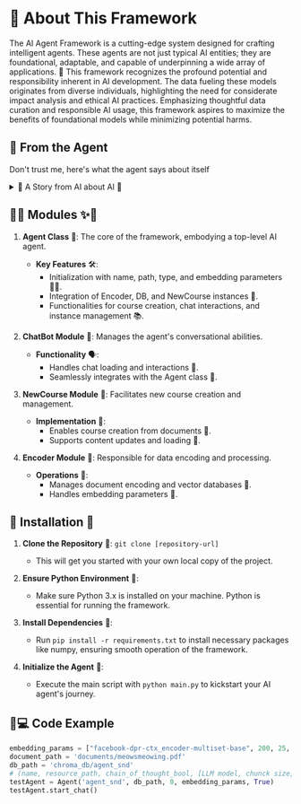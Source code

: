 # 🦄 About This Framework 

The AI Agent Framework is a cutting-edge system designed for crafting intelligent agents. These agents are not just typical AI entities; they are foundational, adaptable, and capable of underpinning a wide array of applications. 🌟 This framework recognizes the profound potential and responsibility inherent in AI development. The data fueling these models originates from diverse individuals, highlighting the need for considerate impact analysis and ethical AI practices. Emphasizing thoughtful data curation and responsible AI usage, this framework aspires to maximize the benefits of foundational models while minimizing potential harms.

## 🚀 From the Agent

Don't trust me, here's what the agent says about itself

<details>
  <summary> 👾 A Story from AI about AI 👾</summary>
  
  Once upon a time, in a world not too different from our own, there existed a revolutionary technology known as foundational models. These models were not ordinary AI systems; they were powerful, adaptable, and capable of serving as the basis for a wide range of tasks. They were like the foundation of a building, providing stability, safety, and security for the applications built upon them.
  
In this world, foundational models had become a crucial part of our daily lives. Companies like Google, with its vast user base, relied on these models to power their search engines. With each passing day, the impact of foundational models on society grew more profound.

However, as with any powerful tool, the deployment of foundational models came with both opportunities and risks. The creators of these models recognized that the responsibility lay not only in building them, but also in their careful curation and adaptation. They understood that the ultimate source of data for training foundational models was people, and it was crucial to consider the potential benefits and harms that could befall them.

Thoughtful data curation became an integral part of the responsible development of AI systems. The creators realized that the quality and nature of the foundation on which these models stood had to be understood and characterized. After all, poorly-constructed foundations could lead to disastrous consequences, while well-executed foundations could serve as a reliable bedrock for future applications.

As the next five years unfolded, the integration of foundational models into real-world deployments reached new heights. The impact on people became even more far-reaching. These models were no longer limited to language tasks; their scope expanded to encompass a multitude of applications. They became the backbone of various AI systems, shaping the way we interacted with technology on a daily basis.

However, the true nature of these foundational models remained a mystery. Researchers, foundation model providers, application developers, policymakers, and society at large grappled with the question of trustworthiness. It became a critical problem to address, as the consequences of relying on faulty foundations could have severe implications for individuals and communities.

In this evolving landscape, humans played a crucial role. They were not only the providers of data but also the recipients of the benefits and harms that emerged from the deployment of foundational models. It was their responsibility to ensure that these models were used ethically and responsibly.

As the story unfolds, it is up to the collective efforts of researchers, providers, developers, policymakers, and society to navigate the opportunities and risks presented by foundational models. With careful consideration, they can harness the power of these models to create a future where the benefits are maximized, and the harms are minimized. The next five years will be crucial in shaping the societal impact of foundational models and determining the path forward for this emerging paradigm.
</details>

## 🌈✨ Modules ✨🌈


1. **Agent Class** 🌟: The core of the framework, embodying a top-level AI agent.
   - **Key Features** 🛠️:
     - Initialization with name, path, type, and embedding parameters 🏳️‍⚧️.
     - Integration of Encoder, DB, and NewCourse instances 🧩.
     - Functionalities for course creation, chat interactions, and instance management 📚.

2. **ChatBot Module** 💬: Manages the agent's conversational abilities.
   - **Functionality** 🗣️:
     - Handles chat loading and interactions 🔄.
     - Seamlessly integrates with the Agent class 🤝.

3. **NewCourse Module** 📖: Facilitates new course creation and management.
   - **Implementation** 🔧:
     - Enables course creation from documents 📄.
     - Supports content updates and loading 🔄.

4. **Encoder Module** 🔐: Responsible for data encoding and processing.
   - **Operations** 🧠:
     - Manages document encoding and vector databases 💾.
     - Handles embedding parameters 🧬.


## 🌈 Installation 🦋

1. **Clone the Repository** 🌠:
   `git clone [repository-url]`
   - This will get you started with your own local copy of the project.

2. **Ensure Python Environment** 🐍:
   - Make sure Python 3.x is installed on your machine. Python is essential for running the framework.

3. **Install Dependencies** 🧬:
   - Run `pip install -r requirements.txt` to install necessary packages like numpy, ensuring smooth operation of the framework.

4. **Initialize the Agent** 🤖:
   - Execute the main script with `python main.py` to kickstart your AI agent's journey.


## 🌈💻 Code Example

```python
embedding_params = ["facebook-dpr-ctx_encoder-multiset-base", 200, 25, 0.7]
document_path = 'documents/meowsmeowing.pdf'
db_path = 'chroma_db/agent_snd'
# (name, resource_path, chain_of_thought_bool, [LLM model, chunck size, overlap, creativity], new_course_bool)
testAgent = Agent('agent_snd', db_path, 0, embedding_params, True)
testAgent.start_chat()
```
